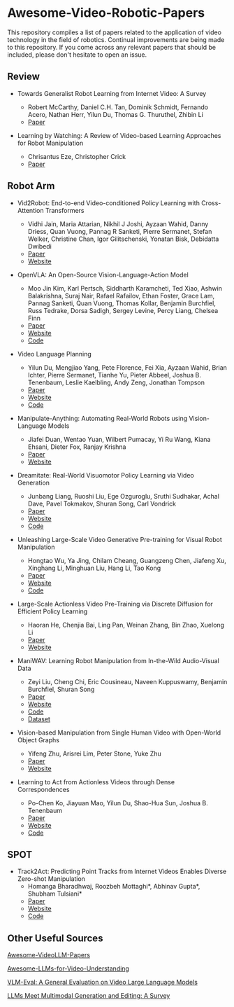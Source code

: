 # Awesome-Video-Robotic-Papers

This repository compiles a list of papers related to the application of video technology in the field of robotics.  Continual improvements are being made to this repository. If you come across any relevant papers that should be included, please don't hesitate to open an issue.

## Review
- Towards Generalist Robot Learning from Internet Video: A Survey
  - Robert McCarthy, Daniel C.H. Tan, Dominik Schmidt, Fernando Acero, Nathan Herr, Yilun Du, Thomas G. Thuruthel, Zhibin Li
  - [Paper](https://arxiv.org/pdf/2404.19664)

- Learning by Watching: A Review of Video-based Learning Approaches for Robot Manipulation
  - Chrisantus Eze, Christopher Crick
  - [Paper](https://arxiv.org/abs/2402.07127)  

## Robot Arm

- Vid2Robot: End-to-end Video-conditioned Policy Learning with Cross-Attention Transformers
  - Vidhi Jain, Maria Attarian, Nikhil J Joshi, Ayzaan Wahid, Danny Driess, Quan Vuong, Pannag R Sanketi, Pierre Sermanet, Stefan Welker, Christine Chan, Igor Gilitschenski, Yonatan Bisk, Debidatta Dwibedi
  - [Paper](https://arxiv.org/abs/2403.12943)
  - [Website](https://vid2robot.github.io/)

- OpenVLA: An Open-Source Vision-Language-Action Model
  - Moo Jin Kim, Karl Pertsch, Siddharth Karamcheti, Ted Xiao, Ashwin Balakrishna, Suraj Nair, Rafael Rafailov, Ethan Foster, Grace Lam, Pannag Sanketi, Quan Vuong, Thomas Kollar, Benjamin Burchfiel, Russ Tedrake, Dorsa Sadigh, Sergey Levine, Percy Liang, Chelsea Finn
  - [Paper](https://arxiv.org/abs/2406.09246)
  - [Website](https://openvla.github.io/)
  - [Code](https://github.com/openvla/openvla)

- Video Language Planning
  - Yilun Du, Mengjiao Yang, Pete Florence, Fei Xia, Ayzaan Wahid, Brian Ichter, Pierre Sermanet, Tianhe Yu, Pieter Abbeel, Joshua B. Tenenbaum, Leslie Kaelbling, Andy Zeng, Jonathan Tompson
  - [Paper](https://arxiv.org/abs/2310.10625)
  - [Website](https://video-language-planning.github.io/)
  - [Code](https://github.com/video-language-planning/vlp_code)

- Manipulate-Anything: Automating Real-World Robots using Vision-Language Models
  - Jiafei Duan, Wentao Yuan, Wilbert Pumacay, Yi Ru Wang, Kiana Ehsani, Dieter Fox, Ranjay Krishna
  - [Paper](https://arxiv.org/pdf/2406.18915)
  - [Website](https://robot-ma.github.io/)

- Dreamitate: Real-World Visuomotor Policy Learning via Video Generation
  - Junbang Liang, Ruoshi Liu, Ege Ozguroglu, Sruthi Sudhakar, Achal Dave, Pavel Tokmakov, Shuran Song, Carl Vondrick
  - [Paper](https://arxiv.org/abs/2406.16862)
  - [Website](https://dreamitate.cs.columbia.edu/)
  - [Code](https://github.com/cvlab-columbia/dreamitate)

- Unleashing Large-Scale Video Generative Pre-training for Visual Robot Manipulation
  - Hongtao Wu, Ya Jing, Chilam Cheang, Guangzeng Chen, Jiafeng Xu, Xinghang Li, Minghuan Liu, Hang Li, Tao Kong
  - [Paper](https://arxiv.org/abs/2312.13139)
  - [Website](https://gr1-manipulation.github.io/)
  - [Code](https://github.com/bytedance/GR-1)

- Large-Scale Actionless Video Pre-Training via Discrete Diffusion for Efficient Policy Learning
  - Haoran He, Chenjia Bai, Ling Pan, Weinan Zhang, Bin Zhao, Xuelong Li
  - [Paper](https://arxiv.org/abs/2402.14407)
  - [Website](https://video-diff.github.io/)

- ManiWAV: Learning Robot Manipulation from In-the-Wild Audio-Visual Data
  - Zeyi Liu, Cheng Chi, Eric Cousineau, Naveen Kuppuswamy, Benjamin Burchfiel, Shuran Song
  - [Paper](https://arxiv.org/abs/2406.19464)
  - [Website](https://mani-wav.github.io/)
  - [Code](https://github.com/real-stanford/maniwav)
  - [Dataset](https://real.stanford.edu/maniwav/data/)

- Vision-based Manipulation from Single Human Video with Open-World Object Graphs
  - Yifeng Zhu, Arisrei Lim, Peter Stone, Yuke Zhu
  - [Paper](https://arxiv.org/abs/2405.20321)
  - [Website](https://ut-austin-rpl.github.io/ORION-release/)

- Learning to Act from Actionless Videos
through Dense Correspondences
  - Po-Chen Ko, Jiayuan Mao, Yilun Du, Shao-Hua Sun, Joshua B. Tenenbaum
  - [Paper](https://arxiv.org/abs/2310.08576)
  - [Website](https://flow-diffusion.github.io/)
  - [Code](https://github.com/flow-diffusion/AVDC)

## SPOT
- Track2Act: Predicting Point Tracks from Internet Videos Enables Diverse Zero-shot Manipulation
  - Homanga Bharadhwaj, Roozbeh Mottaghi*, Abhinav Gupta*, Shubham Tulsiani*
  - [Paper](https://arxiv.org/abs/2405.01527)
  - [Website](https://homangab.github.io/track2act/)
  - [Code](https://github.com/homangab/Track-2-Act/)

## Other Useful Sources

[Awesome-VideoLLM-Papers](https://github.com/yyyujintang/Awesome-VideoLLM-Papers)

[Awesome-LLMs-for-Video-Understanding](https://github.com/yunlong10/Awesome-LLMs-for-Video-Understanding)

[VLM-Eval: A General Evaluation on Video Large Language Models](https://github.com/zyayoung/Awesome-Video-LLMs)

[LLMs Meet Multimodal Generation and Editing: A Survey](https://github.com/YingqingHe/Awesome-LLMs-meet-Multimodal-Generation)

